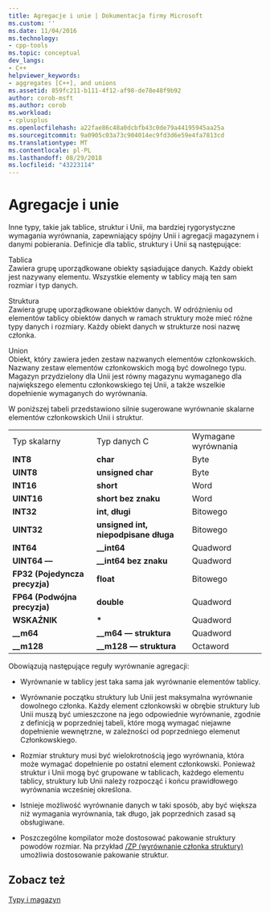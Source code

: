 ```yaml
---
title: Agregacje i unie | Dokumentacja firmy Microsoft
ms.custom: ''
ms.date: 11/04/2016
ms.technology:
- cpp-tools
ms.topic: conceptual
dev_langs:
- C++
helpviewer_keywords:
- aggregates [C++], and unions
ms.assetid: 859fc211-b111-4f12-af98-de78e48f9b92
author: corob-msft
ms.author: corob
ms.workload:
- cplusplus
ms.openlocfilehash: a22fae86c48a0dcbfb43c0de79a44195945aa25a
ms.sourcegitcommit: 9a0905c03a73c904014ec9fd3d6e59e4fa7813cd
ms.translationtype: MT
ms.contentlocale: pl-PL
ms.lasthandoff: 08/29/2018
ms.locfileid: "43223114"
---
```

# <a name="aggregates-and-unions"></a>Agregacje i unie
Inne typy, takie jak tablice, struktur i Unii, ma bardziej rygorystyczne wymagania wyrównania, zapewniający spójny Unii i agregacji magazynem i danymi pobierania. Definicje dla tablic, struktury i Unii są następujące:  
  
 Tablica  
 Zawiera grupę uporządkowane obiekty sąsiadujące danych. Każdy obiekt jest nazywany elementu. Wszystkie elementy w tablicy mają ten sam rozmiar i typ danych.  
  
 Struktura  
 Zawiera grupę uporządkowane obiektów danych. W odróżnieniu od elementów tablicy obiektów danych w ramach struktury może mieć różne typy danych i rozmiary. Każdy obiekt danych w strukturze nosi nazwę członka.  
  
 Union  
 Obiekt, który zawiera jeden zestaw nazwanych elementów członkowskich. Nazwany zestaw elementów członkowskich mogą być dowolnego typu. Magazyn przydzielony dla Unii jest równy magazynu wymaganego dla największego elementu członkowskiego tej Unii, a także wszelkie dopełnienie wymaganych do wyrównania.  
  
 W poniższej tabeli przedstawiono silnie sugerowane wyrównanie skalarne elementów członkowskich Unii i struktur.  
  
||||  
|-|-|-|  
|Typ skalarny|Typ danych C|Wymagane wyrównania|  
|**INT8**|**char**|Byte|  
|**UINT8**|**unsigned char**|Byte|  
|**INT16**|**short**|Word|  
|**UINT16**|**short bez znaku**|Word|  
|**INT32**|**int**, **długi**|Bitowego|  
|**UINT32**|**unsigned int, niepodpisane długa**|Bitowego|  
|**INT64**|**__int64**|Quadword|  
|**UINT64 —**|**__int64 bez znaku**|Quadword|  
|**FP32 (Pojedyncza precyzja)**|**float**|Bitowego|  
|**FP64 (Podwójna precyzja)**|**double**|Quadword|  
|**WSKAŹNIK**|<strong>\*</strong>|Quadword|  
|**__m64**|**__m64 — struktura**|Quadword|  
|**__m128**|**__m128 — struktura**|Octaword|  
  
 Obowiązują następujące reguły wyrównanie agregacji:  
  
-   Wyrównanie w tablicy jest taka sama jak wyrównanie elementów tablicy.  
  
-   Wyrównanie początku struktury lub Unii jest maksymalna wyrównanie dowolnego członka. Każdy element członkowski w obrębie struktury lub Unii muszą być umieszczone na jego odpowiednie wyrównanie, zgodnie z definicją w poprzedniej tabeli, które mogą wymagać niejawne dopełnienie wewnętrzne, w zależności od poprzedniego elemenut Członkowskiego.  
  
-   Rozmiar struktury musi być wielokrotnością jego wyrównania, która może wymagać dopełnienie po ostatni element członkowski. Ponieważ struktur i Unii mogą być grupowane w tablicach, każdego elementu tablicy, struktury lub Unii należy rozpocząć i końcu prawidłowego wyrównania wcześniej określona.  
  
-   Istnieje możliwość wyrównanie danych w taki sposób, aby być większa niż wymagania wyrównania, tak długo, jak poprzednich zasad są obsługiwane.  
  
-   Poszczególne kompilator może dostosować pakowanie struktury powodów rozmiar. Na przykład [/ZP (wyrównanie członka struktury)](../build/reference/zp-struct-member-alignment.md) umożliwia dostosowanie pakowanie struktur.  
  
## <a name="see-also"></a>Zobacz też  
 [Typy i magazyn](../build/types-and-storage.md)
